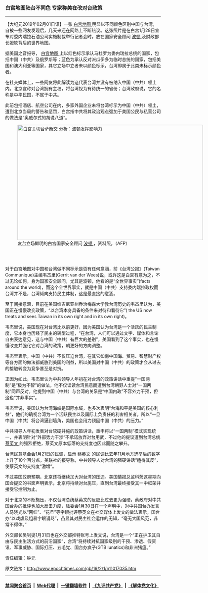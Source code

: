 ### 白宫地图陆台不同色 专家称美在改对台政策
------------------------

<p>
 【大纪元2019年02月01日讯】一张
 <a href="http://www.epochtimes.com/gb/tag/%E7%99%BD%E5%AE%AB%E5%9C%B0%E5%9B%BE.html">
  白宫地图
 </a>
 明显以不同颜色区别中国与台湾，自被一些网友发现后，几天来还在网路上不断热议。这张照片是在白宫1月28日宣布对委内瑞拉石油公司实施制裁举行记者会时，放在国家安全顾问
 <a href="http://www.epochtimes.com/gb/tag/%E6%B3%A2%E9%A1%BF.html">
  波顿
 </a>
 及财政部长姆钦背后的世界地图。
</p>
<p>
 据美国之音报导，
 <a href="http://www.epochtimes.com/gb/tag/%E7%99%BD%E5%AE%AB%E5%9C%B0%E5%9B%BE.html">
  白宫地图
 </a>
 上以红色标示承认马杜罗为委内瑞拉总统的国家，包括中国（中共）及俄罗斯等；蓝色为承认反对派瓜伊多为临时总统的国家，包括美国和澳大利亚等国家，其它立场中立者未以颜色标示，台湾即属于此类未标示颜色者。
</p>
<p>
 在社交媒体上，一些网友将此解读为这代表台湾并没有被纳入中国（中共）领土内。北京宣称对台湾拥有主权，将台湾视为有待统一的省份；台湾政府说，它的名称是中华民国，不属于中共。
</p>
<p>
 此前包括酒店、航空公司在内，多家外国企业未将台湾标示为中国（中共）领土，遭到北京当局的警告和惩罚，白宫指中共将其政治观点强加于美国公民与私营公司的做法是“奥威尔式的胡说八道”。
</p>
<figure class="wp-caption aligncenter" id="attachment_11017135" style="width: 600px">
 <a href="http://i.epochtimes.com/assets/uploads/2019/02/1808250914352378.jpg">
  <img alt="白宫关切台萨断交 分析：波顿发挥影响力" class="size-large wp-image-11017135" height="372" src="http://i.epochtimes.com/assets/uploads/2019/02/1808250914352378-600x372.jpg" title="白宫关切台萨断交 分析：波顿发挥影响力" width="600"/>
 </a>
 <br/><figcaption class="wp-caption-text">
  友台立场鲜明的白宫国家安全顾问
  <a href="http://www.epochtimes.com/gb/tag/%E6%B3%A2%E9%A1%BF.html">
   波顿
  </a>
  ，资料照。（AFP）
 </figcaption><br/>
</figure><br/>
<p>
 对于白宫地图对中国和台湾做不同标示是否有任何意涵，前《台湾公报》(Taiwan Communique)主编韦杰里(Gerrit van der Wees)说，或许这是白宫有意为之，不过无论如何，身为国家安全顾问，尤其是波顿，他看的是“全世界事实”(facts around the world)，而这个全世界事实，就是中国（中共）支持委内瑞拉政权而台湾并不是，台湾倾向支持民主体制，这是最直接的意涵。
</p>
<p>
 至于间接意涵，目前在美国维吉尼亚州乔治梅森大学教台湾历史的韦杰里认为，美国正在慢慢改变政策，“以台湾本身具备的条件来对待和看待它”( the US now treats and sees Taiwan in its own right and in its own right)。
</p>
<p>
 韦杰里说，美国现在对台湾比以前更好，因为美国认为台湾是一个活跃的民主制度，它本身也历经了民主的转型过程，“在台湾，人们可以通过文字、媒体和言论自由表达意见，这与中国（中共）有巨大的差别”，美国看到了这个事实，也在慢慢改变并强化它对台湾的政策，朝更好的方向调整。
</p>
<p>
 韦杰里表示，中国（中共）不仅压迫台湾，在其它如南中国海、贸易、智慧财产权等各方面的做法都威胁到美国的利益，所以美国对中国（中共）的政策才会从过去的接触转变为竞争甚至是对抗。
</p>
<p>
 正因为如此，韦杰里认为中共领导人年初在对台湾的政策讲话中重提“一国两制”是“极为不智”的做法，他不仅误读台湾民意而遭到台湾朝野人士对“一国两制”同声反对，他提到中国（中共）与台湾的关系是“中国内政”不容外力干预，但这也“并非事实”。
</p>
<p>
 韦杰里说，美国认为台湾海峡是国际水域，也多次表明“台海和平是美国的核心利益”，他们的确视台湾为一个活跃民主以及国际上负责任的利害相关者，所以“一旦中国（中共）将台湾逼到墙角，美国也会用力顶回中国（中共）的压力。”
</p>
<p>
 中共领导人年初发表对台软硬并施的政策讲话，重申将以“一国两制”模式实现统一，并表明针对“外部势力干涉”不承诺放弃对台用武，不过他的提议遭到台湾总统
 <a href="http://www.epochtimes.com/gb/tag/%E8%94%A1%E8%8B%B1%E6%96%87.html">
  蔡英文
 </a>
 的强烈拒绝，蔡英文原本低落的支持度也因此而随之攀升。
</p>
<p>
 台湾民意基金会1月21日的民调，显示
 <a href="http://www.epochtimes.com/gb/tag/%E8%94%A1%E8%8B%B1%E6%96%87.html">
  蔡英文
 </a>
 的民调比去年11月地方选举后的数字上升了10个百分点，美联社的报导称，中共领导人对台湾的强硬讲话“适得其反”，使蔡英文的支持度“激增”。
</p>
<p>
 不过美国政府预期，北京还将继续加大对台湾的压迫。美国情报总监科茨这星期向国会提交的书面声明表示，北京将持续对台施压，直到台湾最终接受其一中框架并接受它控制为止。
</p>
<p>
 对于北京的不断施压，不仅台湾总统蔡英文的反应比过去更为强硬，蔡政府对中共国台办的批评也加大反击力度，陆委会1月30日在一个声明中，对中共国台办发言人马晓光以“网红”、“花旦”等字眼批评蔡英文在社交媒体上发文的做法表示，国台办“以戏虐及粗暴字眼谩骂”，凸显其对民主社会运作的无知，“毫无大国风范，非常不得体。”
</p>
<p>
 外交部长吴钊燮1月31日也在外交部推特账号上发文说，台湾是一个“正在护卫其自由与民主生活方式的前沿国家”，台湾“将持续对抗国家级别的干预、渗透、假资讯、军事威胁、国际打压、五毛党、国台办疯子(GTB lunatics)和非洲猪瘟。”
</p>
<p>
 责任编辑：钟元
</p>

原文链接：http://www.epochtimes.com/gb/19/2/1/n11017035.htm


------------------------
#### [禁闻聚合首页](https://github.com/gfw-breaker/banned-news/blob/master/README.md) &nbsp;|&nbsp; [Web代理](https://github.com/gfw-breaker/open-proxy/blob/master/README.md) &nbsp;|&nbsp; [一键翻墙软件](https://github.com/gfw-breaker/nogfw/blob/master/README.md) &nbsp;|&nbsp; [《九评共产党》](https://github.com/gfw-breaker/9ping.md/blob/master/README.md#九评之一评共产党是什么) &nbsp;|&nbsp; [《解体党文化》](https://github.com/gfw-breaker/jtdwh.md/blob/master/README.md#绪论)